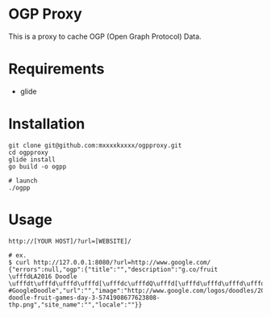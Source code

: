 # OGP Proxy
This is a proxy to cache OGP (Open Graph Protocol) Data.

# Requirements

- glide

# Installation

```
git clone git@github.com:mxxxxkxxxx/ogpproxy.git
cd ogpproxy
glide install
go build -o ogpp

# launch
./ogpp
```

# Usage

```
http://[YOUR HOST]/?url=[WEBSITE]/

# ex.
$ curl http://127.0.0.1:8080/?url=http://www.google.com/
{"errors":null,"ogp":{"title":"","description":"g.co/fruit \ufffdŁA2016 Doodle \ufffdt\ufffd\ufffd\ufffd[\ufffdc\ufffdQ\ufffd[\ufffd\ufffd\ufffd\ufffd\ufffd`\ufffdF\ufffdb\ufffdN #GoogleDoodle","url":"","image":"http://www.google.com/logos/doodles/2016/2016-doodle-fruit-games-day-3-5741908677623808-thp.png","site_name":"","locale":""}}
```

